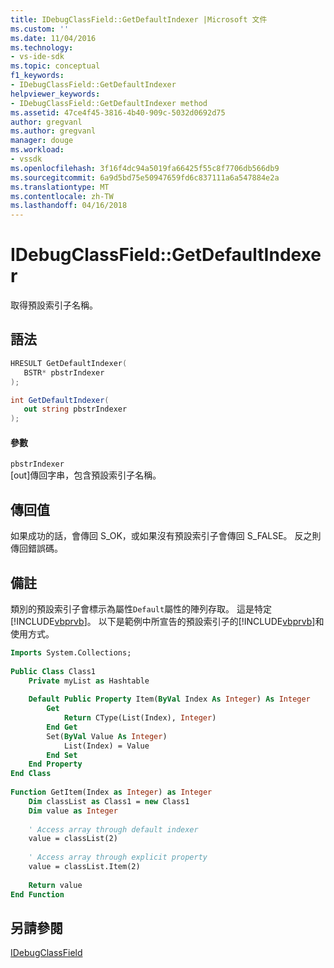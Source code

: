 ```yaml
---
title: IDebugClassField::GetDefaultIndexer |Microsoft 文件
ms.custom: ''
ms.date: 11/04/2016
ms.technology:
- vs-ide-sdk
ms.topic: conceptual
f1_keywords:
- IDebugClassField::GetDefaultIndexer
helpviewer_keywords:
- IDebugClassField::GetDefaultIndexer method
ms.assetid: 47ce4f45-3816-4b40-909c-5032d0692d75
author: gregvanl
ms.author: gregvanl
manager: douge
ms.workload:
- vssdk
ms.openlocfilehash: 3f16f4dc94a5019fa66425f55c8f7706db566db9
ms.sourcegitcommit: 6a9d5bd75e50947659fd6c837111a6a547884e2a
ms.translationtype: MT
ms.contentlocale: zh-TW
ms.lasthandoff: 04/16/2018
---
```

# <a name="idebugclassfieldgetdefaultindexer"></a>IDebugClassField::GetDefaultIndexer
取得預設索引子名稱。  
  
## <a name="syntax"></a>語法  
  
```cpp  
HRESULT GetDefaultIndexer(   
   BSTR* pbstrIndexer  
);  
```  
  
```csharp  
int GetDefaultIndexer(  
   out string pbstrIndexer  
);  
```  
  
#### <a name="parameters"></a>參數  
 `pbstrIndexer`  
 [out]傳回字串，包含預設索引子名稱。  
  
## <a name="return-value"></a>傳回值  
 如果成功的話，會傳回 S_OK，或如果沒有預設索引子會傳回 S_FALSE。 反之則傳回錯誤碼。  
  
## <a name="remarks"></a>備註  
 類別的預設索引子會標示為屬性`Default`屬性的陣列存取。 這是特定[!INCLUDE[vbprvb](../../../code-quality/includes/vbprvb_md.md)]。 以下是範例中所宣告的預設索引子的[!INCLUDE[vbprvb](../../../code-quality/includes/vbprvb_md.md)]和使用方式。  
  
```vb  
Imports System.Collections;  
  
Public Class Class1  
    Private myList as Hashtable  
  
    Default Public Property Item(ByVal Index As Integer) As Integer  
        Get  
            Return CType(List(Index), Integer)  
        End Get  
        Set(ByVal Value As Integer)  
            List(Index) = Value  
        End Set  
    End Property  
End Class  
  
Function GetItem(Index as Integer) as Integer  
    Dim classList as Class1 = new Class1  
    Dim value as Integer  
  
    ' Access array through default indexer  
    value = classList(2)  
  
    ' Access array through explicit property  
    value = classList.Item(2)  
  
    Return value  
End Function  
```  
  
## <a name="see-also"></a>另請參閱  
 [IDebugClassField](../../../extensibility/debugger/reference/idebugclassfield.md)